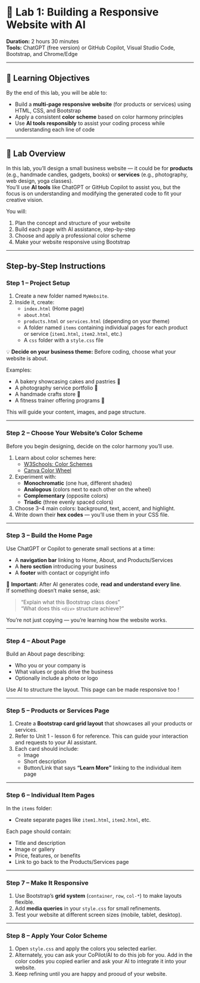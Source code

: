 # 🧪 Lab 1: Building a Responsive Website with AI

**Duration:** 2 hours 30 minutes  
**Tools:** ChatGPT (free version) or GitHub Copilot, Visual Studio Code, Bootstrap, and Chrome/Edge  

---

## 🎯 Learning Objectives

By the end of this lab, you will be able to:

- Build a **multi-page responsive website** (for products or services) using HTML, CSS, and Bootstrap  
- Apply a consistent **color scheme** based on color harmony principles  
- Use **AI tools responsibly** to assist your coding process while understanding each line of code  

---

## 🧱 Lab Overview

In this lab, you’ll design a small business website — it could be for **products** (e.g., handmade candles, gadgets, books) or **services** (e.g., photography, web design, yoga classes).  
You’ll use **AI tools** like ChatGPT or GitHub Copilot to assist you, but the focus is on understanding and modifying the generated code to fit your creative vision.

You will:
1. Plan the concept and structure of your website  
2. Build each page with AI assistance, step-by-step  
3. Choose and apply a professional color scheme  
4. Make your website responsive using Bootstrap  

---

## Step-by-Step Instructions

### **Step 1 – Project Setup**

1. Create a new folder named `MyWebsite`.  
2. Inside it, create:
   - `index.html` (Home page)
   - `about.html`
   - `products.html` or `services.html` (depending on your theme)
   - A folder named `items` containing individual pages for each product or service (`item1.html`, `item2.html`, etc.)
   - A `css` folder with a `style.css` file

💡 **Decide on your business theme:**
Before coding, choose what your website is about.

Examples:
- A bakery showcasing cakes and pastries 🍰  
- A photography service portfolio 📸  
- A handmade crafts store 🧵  
- A fitness trainer offering programs 💪  

This will guide your content, images, and page structure.

---

### **Step 2 – Choose Your Website’s Color Scheme**

Before you begin designing, decide on the color harmony you’ll use.

1. Learn about color schemes here:
   - [W3Schools: Color Schemes](https://www.w3schools.com/colors/colors_schemes.asp)
   - [Canva Color Wheel](https://www.canva.com/colors/color-wheel/)
2. Experiment with:
   - **Monochromatic** (one hue, different shades)
   - **Analogous** (colors next to each other on the wheel)
   - **Complementary** (opposite colors)
   - **Triadic** (three evenly spaced colors)
3. Choose 3–4 main colors: background, text, accent, and highlight.  
4. Write down their **hex codes** — you’ll use them in your CSS file.

---

### **Step 3 – Build the Home Page**

Use ChatGPT or Copilot to generate small sections at a time:
- A **navigation bar** linking to Home, About, and Products/Services  
- A **hero section** introducing your business  
- A **footer** with contact or copyright info  

🧠 **Important:**
After AI generates code, **read and understand every line**.  
If something doesn’t make sense, ask:
> “Explain what this Bootstrap class does”  
> “What does this `<div>` structure achieve?”  

You’re not just copying — you’re learning how the website works.

---

### **Step 4 – About Page**

Build an About page describing:
- Who you or your company is  
- What values or goals drive the business  
- Optionally include a photo or logo  

Use AI to structure the layout. This page can be made responsive too !

---

### **Step 5 – Products or Services Page**

1. Create a **Bootstrap card grid layout** that showcases all your products or services.
2. Refer to Unit 1 - lesson 6 for reference. This can guide your interaction and requests to your AI assistant.
3. Each card should include:
   - Image  
   - Short description  
   - Button/Link that says **“Learn More”** linking to the individual item page  

---

### **Step 6 – Individual Item Pages**

In the `items` folder:
- Create separate pages like `item1.html`, `item2.html`, etc.  

Each page should contain:
- Title and description  
- Image or gallery  
- Price, features, or benefits  
- Link to go back to the Products/Services page  

---

### **Step 7 – Make It Responsive**

1. Use Bootstrap’s **grid system** (`container`, `row`, `col-*`) to make layouts flexible.  
2. Add **media queries** in your `style.css` for small refinements.  
3. Test your website at different screen sizes (mobile, tablet, desktop).

---

### **Step 8 – Apply Your Color Scheme**

1. Open `style.css` and apply the colors you selected earlier.
2. Alternately, you can ask your CoPilot/AI to do this job for you. Add in the color codes you copied earlier and ask your AI to integrate it into your website.
3. Keep refining until you are happy and prooud of your website.
